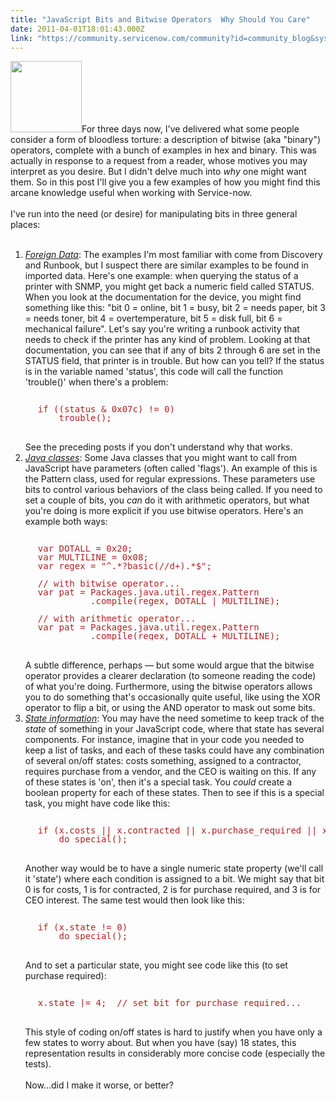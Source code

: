 ```yaml
---
title: "JavaScript Bits and Bitwise Operators  Why Should You Care"
date: 2011-04-01T18:01:43.000Z
link: "https://community.servicenow.com/community?id=community_blog&sys_id=893e2e6ddbd0dbc01dcaf3231f961935"
---
```

<p><img  alt="" class="jive-image" src="aa13afb1db9093049c9ffb651f961927.iix" style="width: auto; height: 114px;" />For three days now, I've delivered what some people consider a form of bloodless torture: a description of bitwise (aka "binary") operators, complete with a bunch of examples in hex and binary. This was actually in response to a request from a reader, whose motives you may interpret as you desire. But I didn't delve much into <i>why</i> one might want them. So in this post I'll give you a few examples of how you might find this arcane knowledge useful when working with Service-now.<br /><br />I've run into the need (or desire) for manipulating bits in three general places:<br /><!--break--><br /><ol><li><i><u>Foreign Data</u></i>: The examples I'm most familiar with come from Discovery and Runbook, but I suspect there are similar examples to be found in imported data. Here's one example: when querying the status of a printer with SNMP, you might get back a numeric field called STATUS. When you look at the documentation for the device, you might find something like this: "bit 0 = online, bit 1 = busy, bit 2 = needs paper, bit 3 = needs toner, bit 4 = overtemperature, bit 5 = disk full, bit 6 = mechanical failure". Let's say you're writing a runbook activity that needs to check if the printer has any kind of problem. Looking at that documentation, you can see that if any of bits 2 through 6 are set in the STATUS field, that printer is in trouble. But how can you tell? If the status is in the variable named 'status', this code will call the function 'trouble()' when there's a problem:<br /><pre style="margin-left:20px;line-height:1;color:FireBrick;"><br />if ((status &amp; 0x07c) != 0)<br />    trouble();</pre><br />See the preceding posts if you don't understand why that works.</li><li><i><u>Java classes</u></i>: Some Java classes that you might want to call from JavaScript have parameters (often called 'flags'). An example of this is the Pattern class, used for regular expressions. These parameters use bits to control various behaviors of the class being called. If you need to set a couple of bits, you <i>can</i> do it with arithmetic operators, but what you're doing is more explicit if you use bitwise operators. Here's an example both ways:<br /><pre style="margin-left:20px;line-height:1;color:FireBrick;"><br />var DOTALL = 0x20;<br />var MULTILINE = 0x08;<br />var regex = "^.*?basic(//d+).*$";<br /><br />// with bitwise operator...<br />var pat = Packages.java.util.regex.Pattern<br />          .compile(regex, DOTALL | MULTILINE);<br /><br />// with arithmetic operator...<br />var pat = Packages.java.util.regex.Pattern<br />          .compile(regex, DOTALL + MULTILINE);</pre><br />A subtle difference, perhaps — but some would argue that the bitwise operator provides a clearer declaration (to someone reading the code) of what you're doing. Furthermore, using the bitwise operators allows you to do something that's occasionally quite useful, like using the XOR operator to flip a bit, or using the AND operator to mask out some bits.</li><li><i><u>State information</u></i>: You may have the need sometime to keep track of the <i>state</i> of something in your JavaScript code, where that state has several components. For instance, imagine that in your code you needed to keep a list of tasks, and each of these tasks could have any combination of several on/off states: costs something, assigned to a contractor, requires purchase from a vendor, and the CEO is waiting on this. If any of these states is 'on', then it's a special task. You <i>could</i> create a boolean property for each of these states. Then to see if this is a special task, you might have code like this:<br /><pre style="margin-left:20px;line-height:1;color:FireBrick;"><br />if (x.costs || x.contracted || x.purchase_required || x.ceo_interest)<br />    do_special();</pre></li><li style="list-style: none"><br />Another way would be to have a single numeric state property (we'll call it 'state') where each condition is assigned to a bit. We might say that bit 0 is for costs, 1 is for contracted, 2 is for purchase required, and 3 is for CEO interest. The same test would then look like this:<br /><pre style="margin-left:20px;line-height:1;color:FireBrick;"><br />if (x.state != 0)<br />    do_special();</pre><br />And to set a particular state, you might see code like this (to set purchase required):<br /><pre style="margin-left:20px;line-height:1;color:FireBrick;"><br />x.state |= 4;  // set bit for purchase required...</pre><br />This style of coding on/off states is hard to justify when you have only a few states to worry about. But when you have (say) 18 states, this representation results in considerably more concise code (especially the tests).</li><li style="list-style: none"><br />Now...did I make it worse, or better?<br /></li></ol></p>